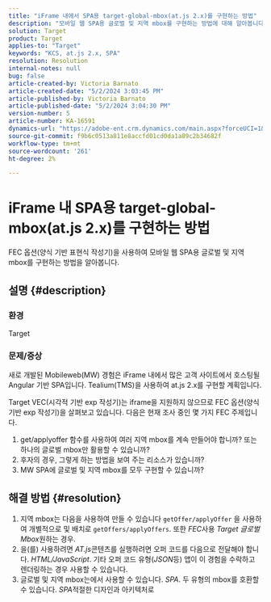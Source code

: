 ```yaml
---
title: "iFrame 내에서 SPA용 target-global-mbox(at.js 2.x)를 구현하는 방법"
description: "모바일 웹 SPA용 글로벌 및 지역 mbox를 구현하는 방법에 대해 알아봅니다."
solution: Target
product: Target
applies-to: "Target"
keywords: "KCS, at.js 2.x, SPA"
resolution: Resolution
internal-notes: null
bug: false
article-created-by: Victoria Barnato
article-created-date: "5/2/2024 3:03:45 PM"
article-published-by: Victoria Barnato
article-published-date: "5/2/2024 3:04:30 PM"
version-number: 5
article-number: KA-16591
dynamics-url: "https://adobe-ent.crm.dynamics.com/main.aspx?forceUCI=1&pagetype=entityrecord&etn=knowledgearticle&id=5a61b62a-9508-ef11-9f89-6045bd06eea5"
source-git-commit: f9b6c0513a811e8accfd01cd0da1a89c2b34682f
workflow-type: tm+mt
source-wordcount: '261'
ht-degree: 2%

---
```


# iFrame 내 SPA용 target-global-mbox(at.js 2.x)를 구현하는 방법


FEC 옵션(양식 기반 표현식 작성기)을 사용하여 모바일 웹 SPA용 글로벌 및 지역 mbox를 구현하는 방법을 알아봅니다.

## 설명 {#description}


### <b>환경</b>

Target



### <b>문제/증상</b>

새로 개발된 Mobileweb(MW) 경험은 iFrame 내에서 많은 고객 사이트에서 호스팅될 Angular 기반 SPA입니다. Tealium(TMS)을 사용하여 at.js 2.x를 구현할 계획입니다.

Target VEC(시각적 기반 exp 작성기)는 iframe을 지원하지 않으므로 FEC 옵션(양식 기반 exp 작성기)을 살펴보고 있습니다. 다음은 현재 조사 중인 몇 가지 FEC 주제입니다.



1. get/applyoffer 함수를 사용하여 여러 지역 mbox를 계속 만들어야 합니까? 또는 하나의 글로벌 mbox만 활용할 수 있습니까?
2. 후자의 경우, 그렇게 하는 방법을 보여 주는 리소스가 있습니까?
3. MW SPA에 글로벌 및 지역 mbox를 모두 구현할 수 있습니까?



## 해결 방법 {#resolution}


1. 지역 mbox는 다음을 사용하여 만들 수 있습니다 `getOffer/applyOffer` 을 사용하여 개별적으로 및 배치로 `getOffers/applyOffers`. 또한 *FEC*&#x200B;사용 *Target 글로벌 Mbox*&#x200B;원하는 경우.
2. 을(를) 사용하려면 *AT.js*&#x200B;콘텐츠를 실행하려면 오퍼 코드를 다음으로 전달해야 합니다. *HTML/JavaScript*. 기타 오퍼 코드 유형(*JSON*&#x200B;등) 앱이 이 경험을 수락하고 렌더링하는 경우 사용할 수 있습니다.
3. 글로벌 및 지역 mbox는에서 사용할 수 있습니다. *SPA*. 두 유형의 mbox를 호환할 수 있습니다. *SPA*&#x200B;적절한 디자인과 아키텍처로

